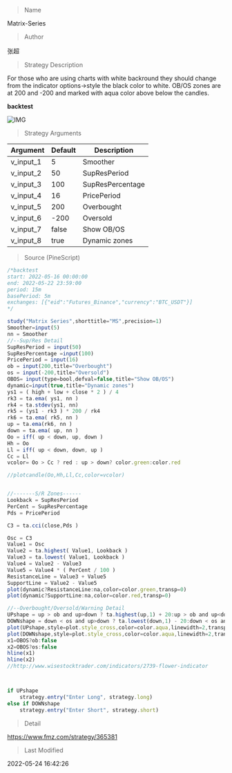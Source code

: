 
> Name

Matrix-Series

> Author

张超

> Strategy Description

For those who are using charts with white backround they should change from the indicator options->style the black color to white.
OB/OS zones are at 200 and -200 and marked with aqua color above below the candles.


**backtest**

 ![IMG](https://www.fmz.com/upload/asset/18996ab5d6508b3a4cb.png) 

> Strategy Arguments



|Argument|Default|Description|
|----|----|----|
|v_input_1|5|Smoother|
|v_input_2|50|SupResPeriod|
|v_input_3|100|SupResPercentage|
|v_input_4|16|PricePeriod|
|v_input_5|200|Overbought|
|v_input_6|-200|Oversold|
|v_input_7|false|Show OB/OS|
|v_input_8|true|Dynamic zones|


> Source (PineScript)

``` javascript
/*backtest
start: 2022-05-16 00:00:00
end: 2022-05-22 23:59:00
period: 15m
basePeriod: 5m
exchanges: [{"eid":"Futures_Binance","currency":"BTC_USDT"}]
*/

study("Matrix Series",shorttitle="MS",precision=1)
Smoother=input(5)
nn = Smoother
//--Sup/Res Detail
SupResPeriod = input(50)
SupResPercentage =input(100)
PricePeriod = input(16)
ob = input(200,title="Overbought")
os = input(-200,title="Oversold")
OBOS= input(type=bool,defval=false,title="Show OB/OS") 
dynamic=input(true,title="Dynamic zones")
ys1 = ( high + low + close * 2 ) / 4
rk3 = ta.ema( ys1, nn )
rk4 = ta.stdev(ys1, nn)
rk5 = (ys1 - rk3 ) * 200 / rk4
rk6 = ta.ema( rk5, nn )
up = ta.ema(rk6, nn )
down = ta.ema( up, nn )
Oo = iff( up < down, up, down )
Hh = Oo
Ll = iff( up < down, down, up )
Cc = Ll
vcolor= Oo > Cc ? red : up > down? color.green:color.red 

//plotcandle(Oo,Hh,Ll,Cc,color=vcolor)


//-------S/R Zones------
Lookback = SupResPeriod
PerCent = SupResPercentage
Pds = PricePeriod

C3 = ta.cci(close,Pds )

Osc = C3
Value1 = Osc
Value2 = ta.highest( Value1, Lookback )
Value3 = ta.lowest( Value1, Lookback )
Value4 = Value2 - Value3
Value5 = Value4 * ( PerCent / 100 )
ResistanceLine = Value3 + Value5
SupportLine = Value2 - Value5
plot(dynamic?ResistanceLine:na,color=color.green,transp=0)
plot(dynamic?SupportLine:na,color=color.red,transp=0)

//--Overbought/Oversold/Warning Detail
UPshape = up > ob and up>down ? ta.highest(up,1) + 20:up > ob and up<down? ta.highest(down,1) + 20:na
DOWNshape = down < os and up>down ? ta.lowest(down,1) - 20:down < os and up<down? ta.lowest(up,1) - 20 :na
plot(UPshape,style=plot.style_cross,color=color.aqua,linewidth=2,transp=0)
plot(DOWNshape,style=plot.style_cross,color=color.aqua,linewidth=2,transp=0)
x1=OBOS?ob:false
x2=OBOS?os:false
hline(x1)
hline(x2)
//http://www.wisestocktrader.com/indicators/2739-flower-indicator



if UPshape
    strategy.entry("Enter Long", strategy.long)
else if DOWNshape
    strategy.entry("Enter Short", strategy.short)
```

> Detail

https://www.fmz.com/strategy/365381

> Last Modified

2022-05-24 16:42:26
